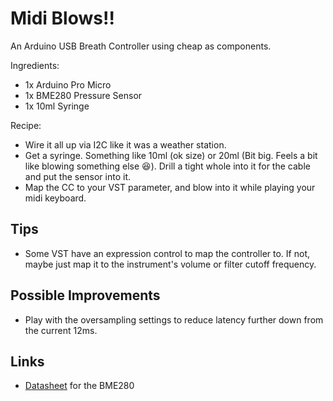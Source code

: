 # Midi Blows!!

An Arduino USB Breath Controller using cheap as components.

Ingredients:

- 1x Arduino Pro Micro
- 1x BME280 Pressure Sensor
- 1x 10ml Syringe

Recipe:

- Wire it all up via I2C like it was a weather station.
- Get a syringe. Something like 10ml (ok size) or 20ml (Bit big. Feels a bit like blowing something else 😆). Drill a tight whole into it for the cable and put the sensor into it.
- Map the CC to your VST parameter, and blow into it while playing your midi keyboard.

## Tips

- Some VST have an expression control to map the controller to. If not, maybe just map it to the instrument's volume or filter cutoff frequency.

## Possible Improvements

- Play with the oversampling settings to reduce latency further down from the current 12ms.

## Links

- [Datasheet](https://www.bosch-sensortec.com/products/environmental-sensors/humidity-sensors-bme280/#documents) for the BME280
